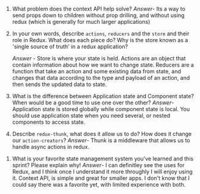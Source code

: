 1. What problem does the context API help solve?
   _Answer_- Its a way to send props down to children without prop drilling, and
   without using redux (which is generally for much larger applications)

1. In your own words, describe `actions`, `reducers` and the `store` and their role in Redux. What does each piece do? Why is the store known as a 'single source of truth' in a redux application?

   _Answer_ - Store is where your state is held. Actions are an object that contain information about how we want to change state. Reducers are a function that take an action and some existing data from state, and changes that data according to the type and payload of an action, and then sends the updated data to state.

1. What is the difference between Application state and Component state? When would be a good time to use one over the other?
   _Answer_- Application state is stored globally while component state is local. You should use application state when you need several, or nested components to access state.

1. Describe `redux-thunk`, what does it allow us to do? How does it change our `action-creators`?
   _Answer_- Thunk is a middleware that allows us to handle async actions in redux.

1) What is your favorite state management system you've learned and this sprint? Please explain why!
   _Answer_- I can definitley see the uses for Redux, and I think once I understand it more throughly I will enjoy using it. Context API, is simple and great for smaller apps. I don't know that I could say there was a favorite yet, with limited experience with both.
